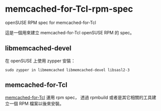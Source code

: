 # memcached-for-Tcl-rpm-spec
openSUSE RPM spec for memcached-for-Tcl

這是一個用來建立 memcached-for-Tcl openSUSE RPM 的 spec。

## libmemcached-devel

在 openSUSE 上使用 zypper 安裝：

	sudo zypper in libmemcached libmemcached-devel libsasl2-3

## memcached-for-Tcl

[memcached-for-Tcl](https://github.com/bovine/memcached-for-Tcl) 運用 rpm spec，
透過 rpmbuild 或者是其它相關的工具建立一個 RPM 檔案以後來安裝。
